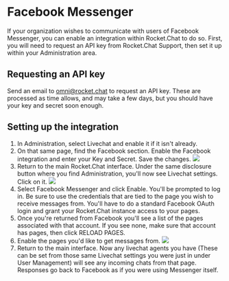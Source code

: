 # Facebook Messenger

If your organization wishes to communicate with users of Facebook Messenger, you can enable an integration within Rocket.Chat to do so. First, you will need to request an API key from Rocket.Chat Support, then set it up within your Administration area.

## Requesting an API key

Send an email to [omni@rocket.chat](mailto:omni@rocket.chat) to request an API key. These are processed as time allows, and may take a few days, but you should have your key and secret soon enough.

## Setting up the integration

1. In Administration, select Livechat and enable it if it isn't already.
2. On that same page, find the Facebook section. Enable the Facebook integration and enter your Key and Secret. Save the changes. ![](../../../.gitbook/assets/image1.png)
3. Return to the main Rocket.Chat interface. Under the same disclosure button where you find Administration, you'll now see Livechat settings. Click on it. ![](../../../.gitbook/assets/image2.png)
4. Select Facebook Messenger and click Enable. You'll be prompted to log in. Be sure to use the credentials that are tied to the page you wish to receive messages from. You'll have to do a standard Facebook OAuth login and grant your Rocket.Chat instance access to your pages.
5. Once you're returned from Facebook you'll see a list of the pages associated with that account. If you see none, make sure that account has pages, then click RELOAD PAGES.
6. Enable the pages you'd like to get messages from. ![](../../../.gitbook/assets/image3%20%281%29.png)
7. Return to the main interface. Now any livechat agents you have \(These can be set from those same Livechat settings you were just in under User Management\) will see any incoming chats from that page. Responses go back to Facebook as if you were using Messenger itself.

